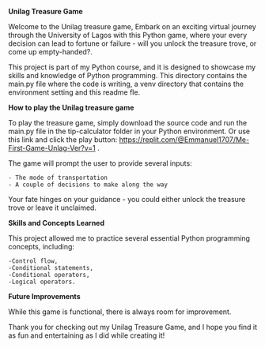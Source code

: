 **Unilag Treasure Game**

Welcome to the Unilag treasure game, Embark on an exciting virtual journey through the University of Lagos with this Python game, where your every decision can lead to fortune or failure - will you unlock the treasure trove, or come up empty-handed?. 

This project is part of my Python course, and it is designed to showcase my skills and knowledge of Python programming.
This directory contains the main.py file where the code is writing, a venv directory that contains the environment setting and this readme fle.

**How to play the Unilag treasure game**

To play the treasure game, simply download the source code and run the main.py file 
in the tip-calculator folder in your Python environment.
Or use this link and click the play button: https://replit.com/@Emmanuel1707/Me-First-Game-Unlag-Ver?v=1 .

The game will prompt the user to provide several inputs:

	- The mode of transportation
	- A couple of decisions to make along the way

Your fate hinges on your guidance - you could either unlock the treasure trove or leave it unclaimed.

**Skills and Concepts Learned**

This project allowed me to practice several essential Python programming concepts, including:

	-Control flow,
	-Conditional statements,
	-Conditional operators,
	-Logical operators.

**Future Improvements**

While this game is functional, there is always room for improvement.

Thank you for checking out my Unilag Treasure Game, and I hope you find it as fun and entertaining as I did while creating it!
